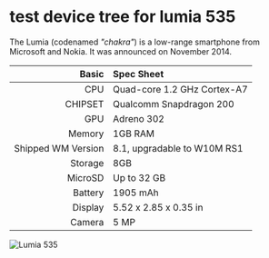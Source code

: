 test device tree for lumia 535
==============================

The Lumia (codenamed _"chakra"_) is a low-range smartphone from Microsoft and Nokia.
It was announced on November 2014.

Basic   | Spec Sheet
-------:|:-------------------------
CPU     | Quad-core 1.2 GHz Cortex-A7
CHIPSET | Qualcomm Snapdragon 200
GPU     | Adreno 302
Memory  | 1GB RAM
Shipped WM Version | 8.1, upgradable to W10M RS1
Storage | 8GB
MicroSD | Up to 32 GB
Battery | 1905 mAh
Display | 5.52 x 2.85 x 0.35 in
Camera  | 5 MP

![Lumia 535](https://fdn2.gsmarena.com/vv/pics/nokia/nokia-lumia-535-1.jpg?size=256 "Lumia 535")
